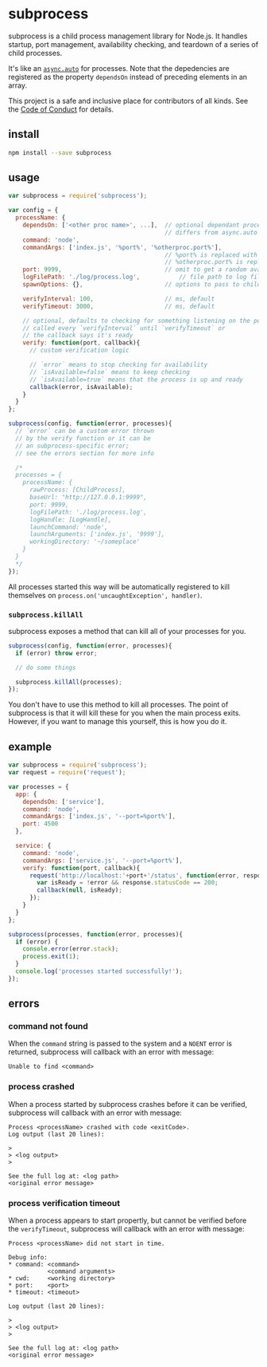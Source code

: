 # subprocess

subprocess is a child process management library for Node.js.
It handles startup, port management, availability checking, and teardown
of a series of child processes.

It's like an [`async.auto`](https://github.com/caolan/async#auto)
for processes.
Note that the depedencies are registered
as the property `dependsOn`
instead of preceding elements in an array.

This project is a safe and inclusive place
for contributors of all kinds.
See the [Code of Conduct](CODE_OF_CONDUCT.md)
for details.


## install

```bash
npm install --save subprocess
```

## usage

```js
var subprocess = require('subprocess');

var config = {
  processName: {
    dependsOn: ['<other proc name>', ...],  // optional dependant processes
                                            // differs from async.auto in syntax
    command: 'node',
    commandArgs: ['index.js', '%port%', '%otherproc.port%'],
                                            // %port% is replaced with the port
                                            // %otherproc.port% is replaced with that port
    port: 9999,                             // omit to get a random available port
    logFilePath: './log/process.log',           // file path to log file for stdio
    spawnOptions: {},                       // options to pass to child_process.spawn

    verifyInterval: 100,                    // ms, default
    verifyTimeout: 3000,                    // ms, default

    // optional, defaults to checking for something listening on the port
    // called every `verifyInterval` until `verifyTimeout` or
    // the callback says it's ready
    verify: function(port, callback){
      // custom verification logic

      // `error` means to stop checking for availability
      // `isAvailable=false` means to keep checking
      // `isAvailable=true` means that the process is up and ready
      callback(error, isAvailable);
    }
  }
};

subprocess(config, function(error, processes){
  // `error` can be a custom error thrown
  // by the verify function or it can be
  // an subprocess-specific error;
  // see the errors section for more info

  /*
  processes = {
    processName: {
      rawProcess: [ChildProcess],
      baseUrl: "http://127.0.0.1:9999",
      port: 9999,
      logFilePath: './log/process.log',
      logHandle: [LogHandle],
      launchCommand: 'node',
      launchArguments: ['index.js', '9999'],
      workingDirectory: '~/someplace'
    }
  }
  */
});
```

All processes started this way will be
automatically registered to kill themselves
on `process.on('uncaughtException', handler)`.


### `subprocess.killAll`

subprocess exposes a method that
can kill all of your processes for you.

```js
subprocess(config, function(error, processes){
  if (error) throw error;

  // do some things

  subprocess.killAll(processes);
});
```

You don't have to use this method
to kill all processes.
The point of subprocess is that it
will kill these for you when the
main process exits.
However, if you want to manage this yourself,
this is how you do it.


## example

```js
var subprocess = require('subprocess');
var request = require('request');

var processes = {
  app: {
    dependsOn: ['service'],
    command: 'node',
    commandArgs: ['index.js', '--port=%port%'],
    port: 4500
  },

  service: {
    command: 'node',
    commandArgs: ['service.js', '--port=%port%'],
    verify: function(port, callback){
      request('http://localhost:'+port+'/status', function(error, response, body){
        var isReady = !error && response.statusCode == 200;
        callback(null, isReady);
      });
    }
  }
};

subprocess(processes, function(error, processes){
  if (error) {
    console.error(error.stack);
    process.exit(1);
  }
  console.log('processes started successfully!');
});
```

## errors

### command not found

When the `command` string is passed to the system
and a `NOENT` error is returned,
subprocess will callback with an error with message:

```
Unable to find <command>
```

### process crashed

When a process started by subprocess crashes
before it can be verified,
subprocess will callback with an error with message:

```
Process <processName> crashed with code <exitCode>.
Log output (last 20 lines):

>
> <log output>
>

See the full log at: <log path>
<original error message>
```

### process verification timeout

When a process appears to start propertly,
but cannot be verified before the `verifyTimeout`,
subprocess will callback with an error with message:

```
Process <processName> did not start in time.

Debug info:
* command: <command>
           <command arguments>
* cwd:     <working directory>
* port:    <port>
* timeout: <timeout>

Log output (last 20 lines):

>
> <log output>
>

See the full log at: <log path>
<original error message>
```

